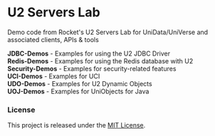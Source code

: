 U2 Servers Lab
==============

Demo code from Rocket's U2 Servers Lab for UniData/UniVerse and associated clients, APIs &amp; tools

**JDBC-Demos** - Examples for using the U2 JDBC Driver  
**Redis-Demos** - Examples for using the Redis database with U2  
**Security-Demos** - Examples for security-related features  
**UCI-Demos** - Examples for UCI  
**UDO-Demos** - Examples for U2 Dynamic Objects  
**UOJ-Demos** - Examples for UniObjects for Java  

### License

This project is released under the [MIT License](http://www.opensource.org/licenses/MIT).

